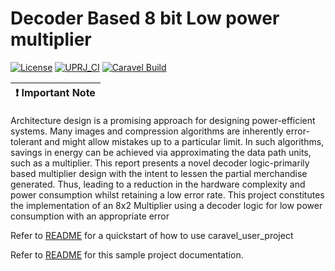 # Decoder Based 8 bit Low power multiplier

[![License](https://img.shields.io/badge/License-Apache%202.0-blue.svg)](https://opensource.org/licenses/Apache-2.0) [![UPRJ_CI](https://github.com/efabless/caravel_project_example/actions/workflows/user_project_ci.yml/badge.svg)](https://github.com/efabless/caravel_project_example/actions/workflows/user_project_ci.yml) [![Caravel Build](https://github.com/efabless/caravel_project_example/actions/workflows/caravel_build.yml/badge.svg)](https://github.com/efabless/caravel_project_example/actions/workflows/caravel_build.yml)

| :exclamation: Important Note            |
|-----------------------------------------|

Architecture design is a promising approach for designing power-efficient systems. Many
images and compression algorithms are inherently error-tolerant and might allow mistakes up to
a particular limit. In such algorithms, savings in energy can be achieved via approximating the
data path units, such as a multiplier. This report presents a novel decoder logic-primarily based
multiplier design with the intent to lessen the partial merchandise generated. Thus, leading to a
reduction in the hardware complexity and power consumption whilst retaining a low error rate.
This project constitutes the implementation of an 8x2 Multiplier using a decoder logic for low
power consumption with an appropriate error 

Refer to [README](docs/source/index.rst#section-quickstart) for a quickstart of how to use caravel_user_project

Refer to [README](docs/source/index.rst) for this sample project documentation. 
